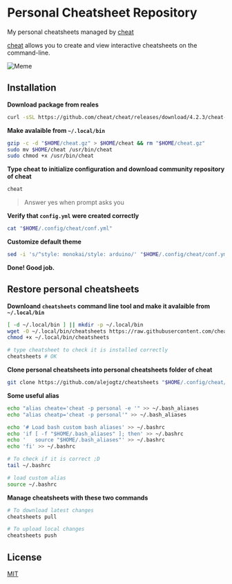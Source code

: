 # Personal Cheatsheet Repository

My personal cheatsheets managed by [cheat](https://github.com/cheat/cheat)

[cheat](https://github.com/cheat/cheat) allows you to create and view interactive cheatsheets on the command-line.


![Meme](https://i.imgur.com/JJrD079.png)


## Installation

**Download package from reales**

```bash
curl -sSL https://github.com/cheat/cheat/releases/download/4.2.3/cheat-linux-amd64.gz --insecure -o "$HOME/cheat.gz" 
```

**Make avalaible from `~/.local/bin`**
```bash
gzip -c -d "$HOME/cheat.gz" > $HOME/cheat && rm "$HOME/cheat.gz"
sudo mv $HOME/cheat /usr/bin/cheat
sudo chmod +x /usr/bin/cheat
```

**Type cheat to initialize configuration and download community repository of cheat**
```bash
cheat
```
> Answer yes when prompt asks you

**Verify that `config.yml` were created correctly**

```bash
cat "$HOME/.config/cheat/conf.yml"
```

**Customize default theme**
```bash
sed -i 's/^style: monokai/style: arduino/' "$HOME/.config/cheat/conf.yml" # abap, arduino, api, monokai, etc...
```

**Done! Good job.**


## Restore personal cheatsheets

**Downloand `cheatsheets` command line tool and make it avalaible from `~/.local/bin`**

```bash
[ -d ~/.local/bin ] || mkdir -p ~/.local/bin
wget -O ~/.local/bin/cheatsheets https://raw.githubusercontent.com/cheat/cheat/master/scripts/git/cheatsheets
chmod +x ~/.local/bin/cheatsheets

# type cheatsheet to check it is installed correctly
cheatsheets # OK
```

**Clone personal cheatsheets into personal cheatsheets folder of cheat**
```bash
git clone https://github.com/alejogtz/cheatsheets "$HOME/.config/cheat/cheatsheets/personal"
```

**Some useful  alias**

```bash
echo "alias cheate='cheat -p personal -e '" >> ~/.bash_aliases
echo "alias cheatp='cheat -p personal'" >> ~/.bash_aliases

echo '# Load bash custom bash aliases' >> ~/.bashrc
echo 'if [ -f "$HOME/.bash_aliases" ]; then' >> ~/.bashrc
echo '   source "$HOME/.bash_aliases"' >> ~/.bashrc
echo 'fi' >> ~/.bashrc

# To check if it is correct ;D
tail ~/.bashrc

# load custom alias
source ~/.bashrc
```

**Manage cheatsheets with these two commands**
```bash
# To download latest changes
cheatsheets pull

# To upload local changes
cheatsheets push
```


## License


[MIT](https://choosealicense.com/licenses/mit/)




